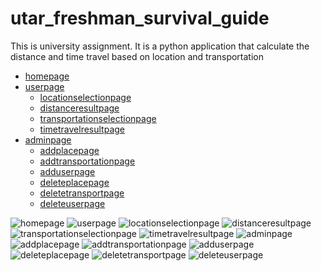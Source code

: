 <style>
a[href^="#"] {
    scroll-behavior: smooth;
}
</style>


# utar_freshman_survival_guide
This is university assignment. It is a python application that calculate the distance and time travel based on location and transportation

* [homepage](#homepage)
* [userpage](#userpage)
  * [locationselectionpage](locationselectionpage)
  * [distanceresultpage](distanceresultpage)
  * [transportationselectionpage](transportationselectionpage)
  * [timetravelresultpage](timetravelresultpage)
* [adminpage](adminpage)
  * [addplacepage](addplacepage)
  * [addtransportationpage](addtransportationpage)
  * [adduserpage](adduserpage)
  * [deleteplacepage](deleteplacepage)
  * [deletetransportpage](deletetransportpage)
  * [deleteuserpage](deleteuserpage)

<a name="homepage">![homepage](Screenshot/homepage.png)</a>
<a name="userpage">![userpage](Screenshot/loginpage.png)</a>
<a name="locationselectionpage">![locationselectionpage](Screenshot/locationselectionpage.png)</a>
<a name="distanceresultpage">![distanceresultpage](Screenshot/distanceresultpage.png)</a>
<a name="transportationselectionpage">![transportationselectionpage](Screenshot/transportationselectionpage.png)</a>
<a name="timetravelresultpage">![timetravelresultpage](Screenshot/timetravelresultpage.png)</a>
<a name="adminpage">![adminpage](Screenshot/adminpage.png)</a>
<a name="addplacepage">![addplacepage](Screenshot/addplacepage.png)</a>
<a name="addtransportationpage">![addtransportationpage](Screenshot/addtransportationpage.png)</a>
<a name="adduserpage">![adduserpage](Screenshot/adduserpage.png)</a>
<a name="deleteplacepage">![deleteplacepage](Screenshot/deleteplacepage.png)</a>
<a name="deletetransportpage">![deletetransportpage](Screenshot/deletetransportpage.png)</a>
<a name="deleteuserpage">![deleteuserpage](Screenshot/deleteuserpage.png)</a>
